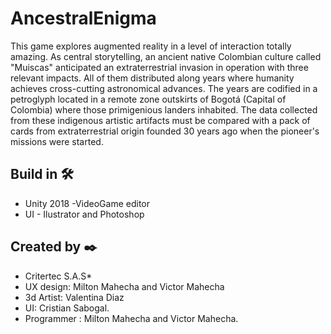# AncestralEnigma

This game explores augmented reality in a level of interaction totally amazing. As central storytelling, an ancient native Colombian culture called "Muiscas" anticipated an extraterrestrial invasion in operation with three relevant impacts. All of them distributed along years where humanity achieves cross-cutting astronomical advances. The years are codified in a petroglyph located in a remote zone outskirts of Bogotá (Capital of Colombia) where those primigenious landers inhabited. The data collected from these indigenous artistic artifacts must be compared with a pack of cards from extraterrestrial origin founded 30 years ago when the pioneer's missions were started.




## Build in 🛠️
* Unity 2018  -VideoGame editor
* UI - Ilustrator and Photoshop


## Created by ✒️
* Critertec S.A.S* 
* UX design: Milton Mahecha and Victor Mahecha
* 3d Artist: Valentina Diaz
* UI: Cristian Sabogal.
* Programmer :  Milton Mahecha and Victor Mahecha.
